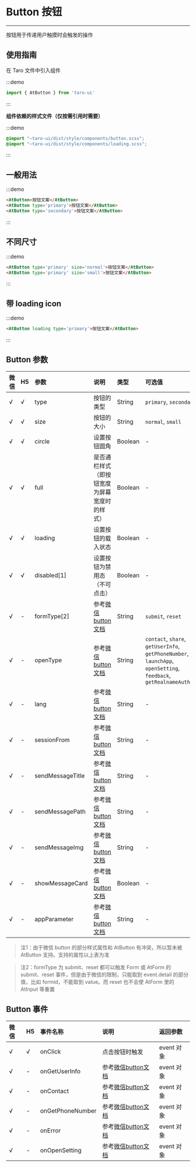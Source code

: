 # Button 按钮

---

按钮用于传递用户触摸时会触发的操作

## 使用指南

在 Taro 文件中引入组件

:::demo
```js
import { AtButton } from 'taro-ui'
```
:::

**组件依赖的样式文件（仅按需引用时需要）**

:::demo
```scss
@import "~taro-ui/dist/style/components/button.scss";
@import "~taro-ui/dist/style/components/loading.scss";
```
:::

## 一般用法

:::demo
```html
<AtButton>按钮文案</AtButton>
<AtButton type='primary'>按钮文案</AtButton>
<AtButton type='secondary'>按钮文案</AtButton>
```
:::

## 不同尺寸

:::demo
```html
<AtButton type='primary' size='normal'>按钮文案</AtButton>
<AtButton type='primary' size='small'>按钮文案</AtButton>
```
:::

## 带 loading icon

:::demo
```html
<AtButton loading type='primary'>按钮文案</AtButton>
```
:::

## Button 参数

| 微信 | H5 | 参数     | 说明                         | 类型    | 可选值                 | 默认值   |
|:-----|:---|:---------|:-----------------------------|:--------|:-----------------------|:---------|
| √    | √  | type     | 按钮的类型                   | String  | `primary`, `secondary` | -        |
| √    | √  | size     | 按钮的大小                   | String  | `normal`, `small`      | `normal` |
| √    | √  | circle   | 设置按钮圆角                 | Boolean | -                      | false    |
| √    | √  | full    | 是否通栏样式（即按钮宽度为屏幕宽度时的样式）   | Boolean | -                      | false    |
| √    | √  | loading  | 设置按钮的载入状态           | Boolean | -                      | false    |
| √    | √  | disabled[1] | 设置按钮为禁用态（不可点击） | Boolean | -                      | false    |
| √    | -  | formType[2] | 参考[微信button文档](https://developers.weixin.qq.com/miniprogram/dev/component/button.html) | String | `submit`, `reset`                      | -    |
| √    | -  | openType | 参考[微信button文档](https://developers.weixin.qq.com/miniprogram/dev/component/button.html) | String | `contact`, `share`, `getUserInfo`, `getPhoneNumber`, `launchApp`, `openSetting`, `feedback`, `getRealnameAuthInfo`                      | -    |
| √    | -  | lang | 参考[微信button文档](https://developers.weixin.qq.com/miniprogram/dev/component/button.html) | String | -                      | en    |
| √    | -  | sessionFrom | 参考[微信button文档](https://developers.weixin.qq.com/miniprogram/dev/component/button.html) | String | -                      | -    |
| √    | -  | sendMessageTitle | 参考[微信button文档](https://developers.weixin.qq.com/miniprogram/dev/component/button.html) | String | -                      | -    |
| √    | -  | sendMessagePath | 参考[微信button文档](https://developers.weixin.qq.com/miniprogram/dev/component/button.html) | String | -                      | -    |
| √    | -  | sendMessageImg | 参考[微信button文档](https://developers.weixin.qq.com/miniprogram/dev/component/button.html) | String | -                      | -    |
| √    | -  | showMessageCard | 参考[微信button文档](https://developers.weixin.qq.com/miniprogram/dev/component/button.html) | Boolean | -                      | false   |
| √    | -  | appParameter | 参考[微信button文档](https://developers.weixin.qq.com/miniprogram/dev/component/button.html) | String | -                      | -   |

> 注1：由于微信 button 的部分样式属性和 AtButton 有冲突，所以暂未被 AtButton 支持。支持的属性以上表为准

> 注2：formType 为 submit、reset 都可以触发 Form 或 AtForm 的 submit、reset 事件，但是由于微信的限制，只能取到 event.detail 的部分值，比如 formid，不能取到 value。而 reset 也不会使 AtForm 里的 AtInput 等重置

## Button 事件

| 微信 | H5 | 事件名称         | 说明                                                                                         | 返回参数   |
|:-----|:---|:-----------------|:---------------------------------------------------------------------------------------------|:-----------|
| √    | √  | onClick          | 点击按钮时触发                                                                               | event 对象 |
| √    | -  | onGetUserInfo    | 参考[微信button文档](https://developers.weixin.qq.com/miniprogram/dev/component/button.html) | event 对象 |
| √    | -  | onContact        | 参考[微信button文档](https://developers.weixin.qq.com/miniprogram/dev/component/button.html) | event 对象 |
| √    | -  | onGetPhoneNumber | 参考[微信button文档](https://developers.weixin.qq.com/miniprogram/dev/component/button.html) | event 对象 |
| √    | -  | onError          | 参考[微信button文档](https://developers.weixin.qq.com/miniprogram/dev/component/button.html) | event 对象 |
| √    | -  | onOpenSetting    | 参考[微信button文档](https://developers.weixin.qq.com/miniprogram/dev/component/button.html) | event 对象 |
